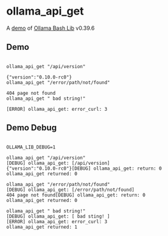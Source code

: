# ollama_api_get

A [demo](../README.md#demos) of [Ollama Bash Lib](https://github.com/attogram/ollama-bash-lib) v0.39.6
## Demo
```

ollama_api_get "/api/version"

{"version":"0.10.0-rc0"}
ollama_api_get "/error/path/not/found"

404 page not found
ollama_api_get " bad string!"

[ERROR] ollama_api_get: error_curl: 3
```
## Demo Debug
```

OLLAMA_LIB_DEBUG=1

ollama_api_get "/api/version"
[DEBUG] ollama_api_get: [/api/version]
{"version":"0.10.0-rc0"}[DEBUG] ollama_api_get: return: 0
ollama_api_get returned: 0

ollama_api_get "/error/path/not/found"
[DEBUG] ollama_api_get: [/error/path/not/found]
404 page not found[DEBUG] ollama_api_get: return: 0
ollama_api_get returned: 0

ollama_api_get " bad string!"
[DEBUG] ollama_api_get: [ bad sting! ]
[ERROR] ollama_api_get: error_curl: 3
ollama_api_get returned: 1
```
